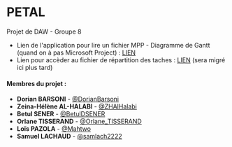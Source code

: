 # PETAL
Projet de DAW - Groupe 8

- Lien de l'application pour lire un fichier MPP - Diagramme de Gantt (quand on à pas Microsoft Project) : [LIEN](https://www.rationalplan.com/download/RationalPlanV-5.8.1.exe)
- Lien pour accèder au fichier de répartition des taches : [LIEN](https://samlach22-notes.mycozy.cloud/public/?sharecode=IG3DaXXKCXXj) (sera migré ici plus tard)


#### Membres du projet :

* **Dorian BARSONI** - [@DorianBarsoni](https://github.com/DorianBarsoni)
* **Zeina-Hélène AL-HALABI** - [@ZHAlHalabi](https://github.com/ZHAlHalabi)
* **Betul SENER** - [@BetulDSENER](https://github.com/BetulDSENER)
* **Orlane TISSERAND** - [@Orlane_TISSERAND](https://github.com/Orlane_TISSERAND)
* **Loïs PAZOLA** - [@Mahtwo](https://github.com/Mahtwo)
* **Samuel LACHAUD** - [@samlach2222](https://github.com/samlach2222)
